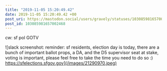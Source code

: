 ```yaml
---
title: "2019-11-05 15:20:49.42"
date: 2019-11-05 15:20:49.42 +00
post_uri: https://mastodon.social/users/gravely/statuses/103085981657002468
post_id: 103085981657002468
---
```

cw: sf pol GOTV


![slack screenshot: reminder: sf residents, election day is today, there are a bunch of important ballot props, a DA, and the D5 supervisor seat at stake, voting is important, please feel free to take the time you need to do so :) https://sfelections.sfgov.gov](/images/21290970.jpeg)

